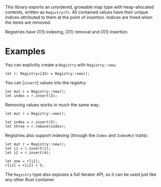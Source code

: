 This library exports an unordered, growable map type with heap-allocated contents, written as
`Registry<T>`. All contained values have their unique indices attributed
to them at the point of insertion. Indices are freed when the items are
removed.

Registries have *O*(1) indexing, *O*(1) removal and *O*(1) insertion.

# Examples

You can explicitly create a `Registry` with `Registry::new`:
```
let r: Registry<i32> = Registry::new();
```
You can [`insert`] values into the registry:
```
let mut r = Registry::new();
let index = r.insert(3);
```
Removing values works in much the same way:
```
let mut r = Registry::new();

let index = r.insert(3);
let three = r.remove(index);
```
Registries also support indexing (through the `Index` and `IndexMut` traits):
```
let mut r = Registry::new();
let i1 = r.insert(1);
let i2 = r.insert(4);

let one = r[i1];
r[i2] = r[i2] + 5;
```

The `Registry` type also exposes a full iterator API, so it can be used just like any other Rust container.
